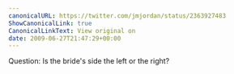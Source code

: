 ```yaml
---
canonicalURL: https://twitter.com/jmjordan/status/2363927483
ShowCanonicalLink: true
CanonicalLinkText: View original on
date: 2009-06-27T21:47:29+00:00
---
```

Question: Is the bride's side the left or the right?